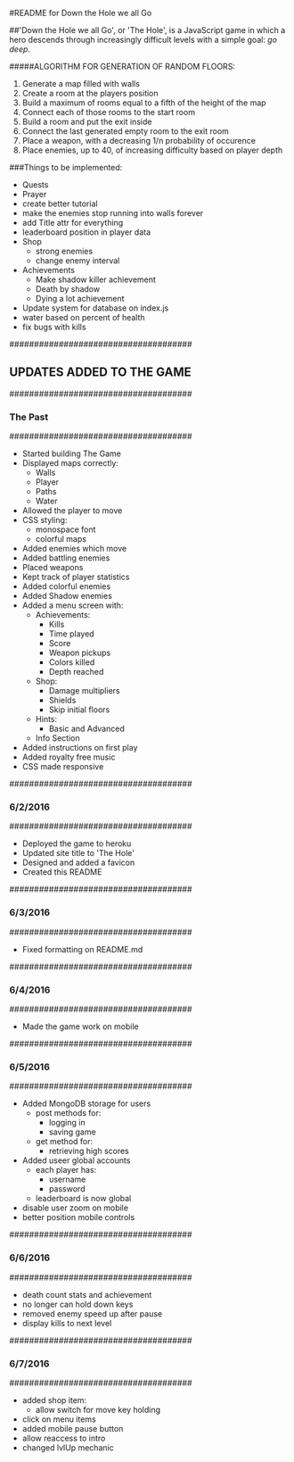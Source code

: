 #README for Down the Hole we all Go

##'Down the Hole we all Go', or 'The Hole', is a JavaScript game in which a hero descends through increasingly difficult levels with a simple goal: _go deep_.

#####ALGORITHM FOR GENERATION OF RANDOM FLOORS:
1. Generate a map filled with walls
2. Create a room at the players position
3. Build a maximum of rooms equal to a fifth of the height of the map
4. Connect each of those rooms to the start room
5. Build a room and put the exit inside
6. Connect the last generated empty room to the exit room
7. Place a weapon, with a decreasing 1/n probability of occurence
8. Place enemies, up to 40, of increasing difficulty based on player depth

###Things to be implemented:
- Quests
- Prayer
- create better tutorial
- make the enemies stop running into walls forever
- add Title attr for everything
- leaderboard position in player data
- Shop
	- strong enemies
	- change enemy interval
- Achievements
	- Make shadow killer achievement
	- Death by shadow
	- Dying a lot achievement
- Update system for database on index.js
- water based on percent of health
- fix bugs with kills

#####################################
## UPDATES ADDED TO THE GAME ########
#####################################
### The Past ########################
#####################################
- Started building The Game
- Displayed maps correctly:
  - Walls
  - Player
  - Paths
  - Water
- Allowed the player to move
- CSS styling:
  - monospace font
  - colorful maps
- Added enemies which move
- Added battling enemies
- Placed weapons
- Kept track of player statistics
- Added colorful enemies
- Added Shadow enemies
- Added a menu screen with:
  - Achievements:
    - Kills
    - Time played
	- Score
	- Weapon pickups
	- Colors killed
	- Depth reached
  - Shop:
	- Damage multipliers
	- Shields
	- Skip initial floors
  - Hints:
	- Basic and Advanced
  - Info Section
- Added instructions on first play
- Added royalty free music
- CSS made responsive

#####################################
### 6/2/2016 ########################
#####################################
- Deployed the game to heroku
- Updated site title to 'The Hole'
- Designed and added a favicon 
- Created this README

#####################################
### 6/3/2016 ########################
#####################################
- Fixed formatting on README.md

#####################################
### 6/4/2016 ########################
#####################################
- Made the game work on mobile

#####################################
### 6/5/2016 ########################
#####################################
- Added MongoDB storage for users
  - post methods for:
  	- logging in
  	- saving game
  - get method for:
  	- retrieving high scores
- Added useer global accounts
  - each player has:
	- username
	- password
  - leaderboard is now global
- disable user zoom on mobile
- better position mobile controls

#####################################
### 6/6/2016 ########################
#####################################
- death count stats and achievement
- no longer can hold down keys
- removed enemy speed up after pause
- display kills to next level

#####################################
### 6/7/2016 ########################
#####################################
- added shop item:
  - allow switch for move key holding
- click on menu items
- added mobile pause button
- allow reaccess to intro
- changed lvlUp mechanic